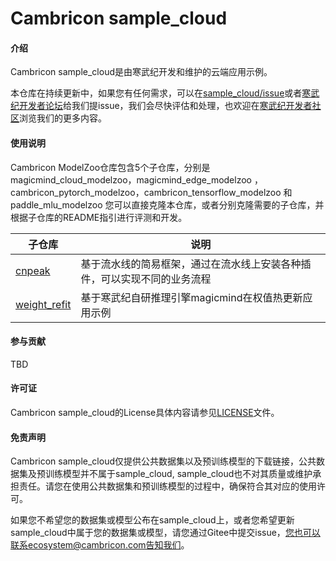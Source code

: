 # Cambricon sample_cloud

#### 介绍
Cambricon sample_cloud是由寒武纪开发和维护的云端应用示例。

本仓库在持续更新中，如果您有任何需求，可以在[sample_cloud/issue](https://gitee.com/cambricon/sample_cloud/issues)或者[寒武纪开发者论坛](https://forum.cambricon.com/)给我们提issue，我们会尽快评估和处理，也欢迎在[寒武纪开发者社区](https://developer.cambricon.com/)浏览我们的更多内容。


#### 使用说明

Cambricon ModelZoo仓库包含5个子仓库，分别是 magicmind_cloud_modelzoo，magicmind_edge_modelzoo ， cambricon_pytorch_modelzoo，cambricon_tensorflow_modelzoo 和 paddle_mlu_modelzoo 您可以直接克隆本仓库，或者分别克隆需要的子仓库，并根据子仓库的README指引进行评测和开发。


| 子仓库  | 说明 |
| ------------- | ------------- |
| [cnpeak](https://gitee.com/cambricon/cnpeak) | 基于流水线的简易框架，通过在流水线上安装各种插件，可以实现不同的业务流程 | 
| [weight_refit](https://gitee.com/cambricon/weight-refit) | 基于寒武纪自研推理引擎magicmind在权值热更新应用示例 | 

#### 参与贡献
TBD

#### 许可证
Cambricon sample_cloud的License具体内容请参见[LICENSE](https://gitee.com/cambricon/sample_cloud/blob/master/LICENSE)文件。

#### 免责声明

Cambricon sample_cloud仅提供公共数据集以及预训练模型的下载链接，公共数据集及预训练模型并不属于sample_cloud, sample_cloud也不对其质量或维护承担责任。请您在使用公共数据集和预训练模型的过程中，确保符合其对应的使用许可。

如果您不希望您的数据集或模型公布在sample_cloud上，或者您希望更新sample_cloud中属于您的数据集或模型，请您通过Gitee中提交issue，您也可以联系ecosystem@cambricon.com告知我们。